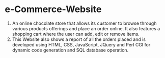 # e-Commerce-Website

1.	An online chocolate store that allows its customer to browse through various products offerings and place an order online. It also features a shopping cart where the user can add, edit or remove items. 
2. This Website also shows a report of all the orders placed and is developed using HTML, CSS, JavaScript, JQuery and Perl CGI for dynamic code generation and SQL database operation.
